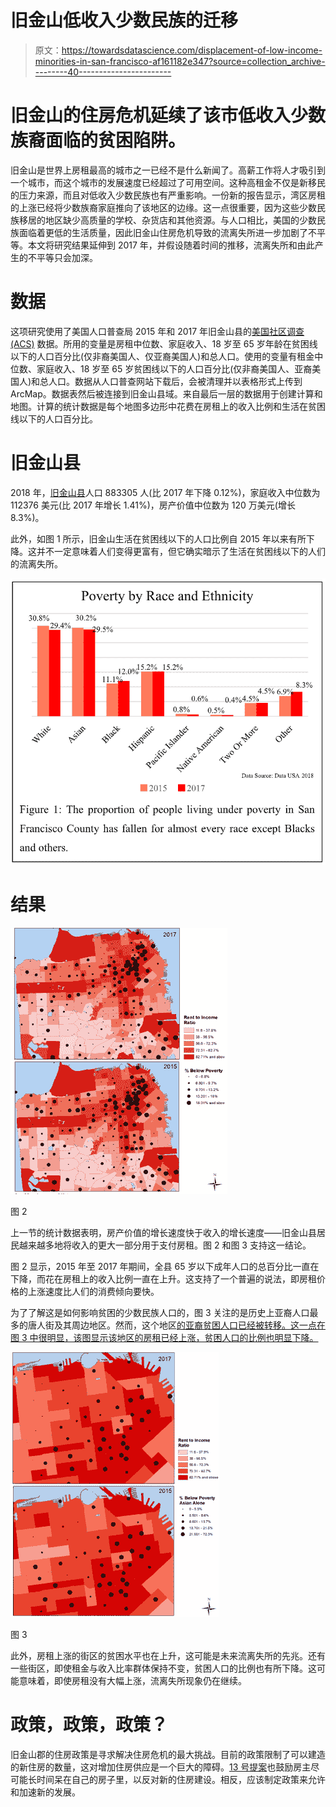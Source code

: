 # 旧金山低收入少数民族的迁移

> 原文：<https://towardsdatascience.com/displacement-of-low-income-minorities-in-san-francisco-af161182e347?source=collection_archive---------40----------------------->

# 旧金山的住房危机延续了该市低收入少数族裔面临的贫困陷阱。

旧金山是世界上房租最高的城市之一已经不是什么新闻了。高薪工作将人才吸引到一个城市，而这个城市的发展速度已经超过了可用空间。这种高租金不仅是新移民的压力来源，而且对低收入少数民族也有严重影响。一份新的报告显示，湾区房租的上涨已经将少数族裔家庭推向了该地区的边缘。这一点很重要，因为这些少数民族移居的地区缺少高质量的学校、杂货店和其他资源。与人口相比，美国的少数民族面临着更低的生活质量，因此旧金山住房危机导致的流离失所进一步加剧了不平等。本文将研究结果延伸到 2017 年，并假设随着时间的推移，流离失所和由此产生的不平等只会加深。

# 数据

这项研究使用了美国人口普查局 2015 年和 2017 年旧金山县的[美国社区调查(ACS)](https://factfinder.census.gov/faces/nav/jsf/pages/searchresults.xhtml?refresh=t) 数据。所用的变量是房租中位数、家庭收入、18 岁至 65 岁年龄在贫困线以下的人口百分比(仅非裔美国人、仅亚裔美国人)和总人口。使用的变量有租金中位数、家庭收入、18 岁至 65 岁贫困线以下的人口百分比(仅非裔美国人、亚裔美国人)和总人口。数据从人口普查网站下载后，会被清理并以表格形式上传到 ArcMap。数据表然后被连接到旧金山县域。来自最后一层的数据用于创建计算和地图。计算的统计数据是每个地图多边形中花费在房租上的收入比例和生活在贫困线以下的人口百分比。

# 旧金山县

2018 年，[旧金山县](https://datausa.io/profile/geo/san-francisco-county-ca)人口 883305 人(比 2017 年下降 0.12%)，家庭收入中位数为 112376 美元(比 2017 年增长 1.41%)，房产价值中位数为 120 万美元(增长 8.3%)。

此外，如图 1 所示，旧金山生活在贫困线以下的人口比例自 2015 年以来有所下降。这并不一定意味着人们变得更富有，但它确实暗示了生活在贫困线以下的人们的流离失所。

![](img/bc31b373433475cbff121b48f1efb407.png)

# 结果

![](img/3fb428975f31a12a3ddfd6a9d2e2165b.png)

图 2

上一节的统计数据表明，房产价值的增长速度快于收入的增长速度——旧金山县居民越来越多地将收入的更大一部分用于支付房租。图 2 和图 3 支持这一结论。

图 2 显示，2015 年至 2017 年期间，全县 65 岁以下成年人口的总百分比一直在下降，而花在房租上的收入比例一直在上升。这支持了一个普遍的说法，即房租价格的上涨速度比人们的消费倾向要快。

为了了解这是如何影响贫困的少数民族人口的，图 3 关注的是历史上亚裔人口最多的唐人街及其周边地区。然而，这个地区[的亚裔贫困人口已经被转移。这一点在图 3 中很明显，该图显示该地区的房租已经上涨，贫困人口的比例也明显下降。](https://www.sfchronicle.com/bayarea/article/Bay-Area-housing-prices-push-low-income-13596075.php)

![](img/fa65645e4f4990b299c72549aa85bfef.png)

图 3

此外，房租上涨的街区的贫困水平也在上升，这可能是未来流离失所的先兆。还有一些街区，即使租金与收入比率群体保持不变，贫困人口的比例也有所下降。这可能意味着，即使房租没有大幅上涨，流离失所现象仍在继续。

# 政策，政策，政策？

旧金山郡的住房政策是寻求解决住房危机的最大挑战。目前的政策限制了可以建造的新住房的数量，这对增加住房供应是一个巨大的障碍。[13 号提案](https://www.fastcompany.com/90242388/the-bad-design-that-created-one-of-americas-worst-housing-crises)也鼓励房主尽可能长时间呆在自己的房子里，以反对新的住房建设。相反，应该制定政策来允许和加速新的发展。